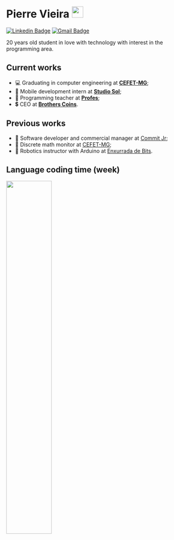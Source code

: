 # Pierre Vieira <img src="https://raw.githubusercontent.com/iampavangandhi/iampavangandhi/master/gifs/Hi.gif" width="30px">

[![Linkedin Badge](https://img.shields.io/badge/-LinkedIn-blue?style=flat-square&logo=Linkedin&logoColor=white&link=https://www.linkedin.com/in/pierre-vieira/)](https://www.linkedin.com/in/pierre-vieira/)
[![Gmail Badge](http://img.shields.io/badge/-Whatsapp-green?style=flat-square&logo=Whatsapp&logoColor=white&link=https://api.whatsapp.com/send?1=pt_BR&phone=5531998005262)](https://api.whatsapp.com/send?1=pt_BR&phone=5531998005262)

20 years old student in love with technology with interest in the programming area.

## Current works
* 💻 Graduating in computer engineering at **[CEFET-MG](https://www.cefetmg.br/)**;
* 🎸 Mobile development intern at **[Studio Sol](https://www.studiosol.com.br/)**;
* 📖 Programming teacher at **[Profes](https://profes.com.br/inicio)**;
* 💲  CEO at **[Brothers Coins](https://www.facebook.com/brotherscoinspage/)**.

## Previous works
* 🦜 Software developer and commercial manager at [Commit Jr](https://commitjr.com/);
* 🧮 Discrete math monitor at [CEFET-MG](https://www.cefetmg.br/);
* 🤖 Robotics instructor with Arduino at [Enxurrada de Bits](http://www.enxurradadebits.cefetmg.br/).

## Language coding time (week)
<p>
  <img src="https://github-readme-stats.vercel.app/api/wakatime?username=PierreVieira" height="49%" width="49%">
</p>
